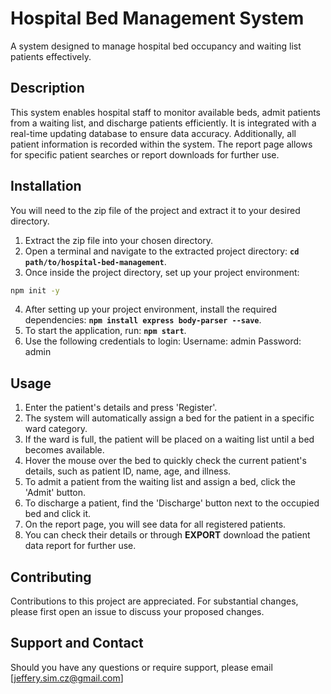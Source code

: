 # Hospital Bed Management System

A system designed to manage hospital bed occupancy and waiting list patients effectively.

## Description

This system enables hospital staff to monitor available beds, admit patients from a waiting list, and discharge patients efficiently. It is integrated with a real-time updating database to ensure data accuracy. Additionally, all patient information is recorded within the system. The report page allows for specific patient searches or report downloads for further use.

## Installation

You will need to the zip file of the project and extract it to your desired directory.

1. Extract the zip file into your chosen directory.
2. Open a terminal and navigate to the extracted project directory: **`cd path/to/hospital-bed-management`**.
3. Once inside the project directory, set up your project environment:

```bash
npm init -y
```

4. After setting up your project environment, install the required dependencies: **`npm install express body-parser --save`**.
5. To start the application, run: **`npm start`**.
6. Use the following credentials to login:
   Username: admin
   Password: admin

## Usage

1. Enter the patient's details and press 'Register'.
2. The system will automatically assign a bed for the patient in a specific ward category.
3. If the ward is full, the patient will be placed on a waiting list until a bed becomes available.
4. Hover the mouse over the bed to quickly check the current patient's details, such as patient ID, name, age, and illness.
5. To admit a patient from the waiting list and assign a bed, click the 'Admit' button.
6. To discharge a patient, find the 'Discharge' button next to the occupied bed and click it.
7. On the report page, you will see data for all registered patients.
8. You can check their details or through **EXPORT** download the patient data report for further use.

## Contributing

Contributions to this project are appreciated. For substantial changes, please first open an issue to discuss your proposed changes.

## Support and Contact

Should you have any questions or require support, please email [[jeffery.sim.cz@gmail.com](mailto:jeffery.sim.cz@gmail.com)]
